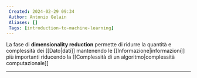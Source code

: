 ```yaml
---
 Created: 2024-02-29 09:34
 Author: Antonio Gelain
 Aliases: []
 Tags: [introduction-to-machine-learning]
---
```


La fase di **dimensionality reduction** permette di ridurre la quantità e complessità dei [[Dato|dati]] mantenendo le [[Informazione|informazioni]] più importanti riducendo la [[Complessità di un algoritmo|complessità computazionale]]

---

